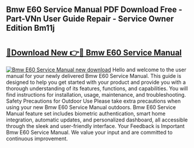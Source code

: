 ## Bmw E60 Service Manual PDF Download Free - Part-VNn User Guide Repair - Service Owner Edition Bm11j

# <h2><a href="http://bc12120.oget.top/?id=Bmw+E60+Service+Manual">🔗Download New 👉🔴 Bmw E60 Service Manual</a></h2>

[![Bmw E60 Service Manual new download](https://i.imgur.com/5g1atiW.png)](http://bc12120.oget.top/?id=Bmw+E60+Service+Manual)
Hello and welcome to the user manual for your newly delivered Bmw E60 Service Manual. This guide is designed to help you get started with your product and provide you with a thorough understanding of its features, functions, and capabilities. You will find instructions for installation, usage, maintenance, and troubleshooting. Safety Precautions for Outdoor Use Please take extra precautions when using your new Bmw E60 Service Manual outdoors. Bmw E60 Service Manual feature set includes biometric authentication, smart home integration, automatic updates, and personalized dashboard, all accessible through the sleek and user-friendly interface. Your Feedback is Important Bmw E60 Service Manual. We value your input and are committed to continuous improvement.
